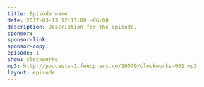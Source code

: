 ```yaml
---
title: Episode name
date: 2017-03-13 12:11:00 -06:00
description: Description for the episode.
sponsor:
sponsor-link:
sponsor-copy:
episode: 1
show: clockworks
mp3: http://podcasts-1.feedpress.co/16679/clockworks-001.mp3
layout: episode
---
```

